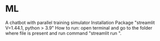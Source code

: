 # ML
A chatbot with parallel training simulator
Installation Package "streamlit V=1.44.1, python > 3.9"
How to run:
    open terminal and go to the folder where file is present and run command "streamlit run <filename>".

